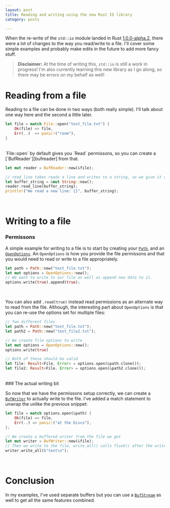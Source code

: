 ```yaml
---
layout: post
title: Reading and writing using the new Rust IO library
category: posts

---
```


When the re-write of the `std::io` module landed in Rust [1.0.0-alpha.2][alpha2], there were a lot of changes to the way you read/write to a file. I'll cover some simple examples and probably make edits in the future to add more fancy stuff.

> **Disclaimer:** At the time of writing this, `std::io` is still a work in progress! I'm also currently learning this new library as I go along, so there may be errors on my behalf as well!

# Reading from a file

Reading to a file can be done in two ways (both really simple). I'll talk about one way here and the second a little later.

``` rust
let file = match File::open("test_file.txt") {
	Ok(file) => file,
	Err(..)  => panic!("room"),
}
```
<br>
`File::open` by default gives you `Read` permissons, so you can create a [`BufReader`][bufreader] from that.

``` rust
let mut reader = BufReader::new(&file);

// read_line takes reads a line and writes to a string, so we give it one.
let buffer_string = &mut String::new();
reader.read_line(buffer_string);
println!("We read a new line: {}", buffer_string);
```
<br>

# Writing to a file

### Permissons

A simple example for writing to a file is to start by creating your [`Path`][path], and an [`OpenOptions`][openoptions]. An `OpenOptions` is how you provide the file permissons and that you would need to read or write to a file appropriately.

``` rust
let path = Path::new("test_file.txt");
let mut options = OpenOptions::new();
// We want to write to our file as well as append new data to it.
options.write(true).append(true);
```
<br>

You can also add `.read(true)` instead read permissions as an alternate way to read from the file. Although, the interesting part about `OpenOptions` is that you can re-use the options set for multiple files:

``` rust
// Two different files
let path = Path::new("test_file.txt");
let path2 = Path::new("test_file2.txt"); 

// We create file options to write
let mut options = OpenOptions::new();
options.write(true)

// Both of these should be valid
let file: Result<File, Error> = options.open(&path.clone());
let file2: Result<File, Error> = options.open(&path2.clone());
```
<br>
### The actual writing bit

So now that we have the permissons setup correctly, we can create a [`BufWriter`][bufwriter] to actually write to the file. I've added a match statement to unwrap the unlike the previous snippet:

``` rust
let file = match options.open(&path) {
    Ok(file) => file,
    Err(..) => panic!("at the Disco"),
};

// We create a buffered writer from the file we get
let mut writer = BufWriter::new(&file);
// Then we write to the file. write_all() calls flush() after the write as well.
writer.write_all(b"test\n");
```
<br>

# Conclusion

In my examples, I've used separate buffers but you can use a [`BufStream`][bufstream] as well to get all the same features combined.

[alpha2]: http://blog.rust-lang.org/2015/02/20/Rust-1.0-alpha2.html
[path]: http://doc.rust-lang.org/std/path/index.html
[openoptions]: http://doc.rust-lang.org/std/fs/struct.OpenOptions.html
[bufreader]: http://doc.rust-lang.org/std/io/struct.BufReader.html
[bufwriter]: http://doc.rust-lang.org/std/io/struct.BufWriter.html
[bufstream]: http://doc.rust-lang.org/std/io/struct.BufStream.html